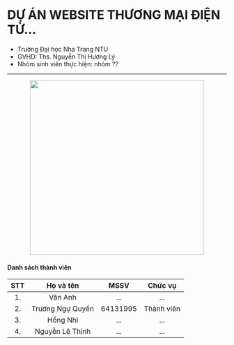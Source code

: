 # DỰ ÁN WEBSITE THƯƠNG MẠI ĐIỆN TỬ...

- Trường Đại học Nha Trang NTU
- GVHD: Ths. Nguyễn Thị Hương Lý
- Nhóm sinh viên thực hiện: nhóm ??
---
<div align="center">
    <img height="400" src="https://i.pinimg.com/originals/ff/fc/5a/fffc5a92c68455f331036891970b1fb9.gif"></img>
</div>

#### Danh sách thành viên

| STT |    Họ và tên     | MSSV | Chức vụ |
| :-: | :--------------: | :--: | :-----: |
| 1.  |     Vân Anh      | ...  |   ...   |
| 2.  | Trương Ngự Quyền | 64131995 |   Thành viên  |
| 3.  |     Hồng Nhi     | ...  |   ...   |
| 4.  | Nguyễn Lê Thịnh  | ...  |   ...   |
